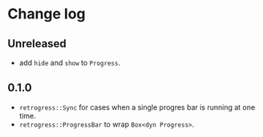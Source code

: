 # Change log

## Unreleased

- add `hide` and `show` to `Progress`.

## 0.1.0

- `retrogress::Sync` for cases when a single progres bar is running at
  one time.
- `retrogress::ProgressBar` to wrap `Box<dyn Progress>`.
